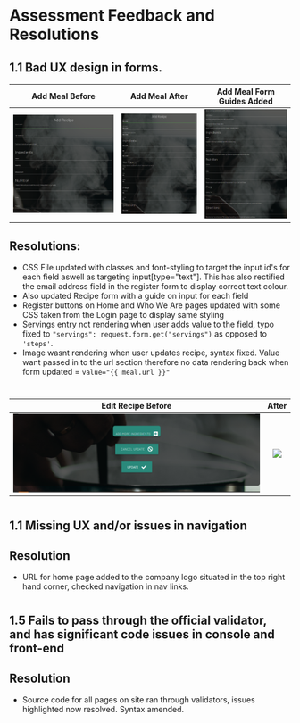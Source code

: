 # Assessment Feedback and Resolutions
## 1.1 Bad UX design in forms.
Add Meal Before  | Add Meal After | Add Meal Form Guides Added |
:---------------: | :---------------: | :---------------: |
![](assessment-images/bad-ux-form.png)  | ![](assessment-images/bad-ux-form-fixed.png) | ![](assessment-images/form-guides.png)

## Resolutions:
* CSS File updated with classes and font-styling to target the input id's for each field aswell as targeting input[type="text"]. This has also rectified the email address field in the register form to display correct text colour.
* Also updated Recipe form with a guide on input for each field
* Register buttons on Home and Who We Are pages updated with some CSS taken from the Login page to display same styling
* Servings entry not rendering when user adds value to the field, typo fixed to ```"servings": request.form.get("servings")``` as opposed to ```'steps'```.
* Image wasnt rendering when user updates recipe, syntax fixed. Value want passed in to the url section therefore no data rendering back when form updated = ```value="{{ meal.url }}"```
#
Edit Recipe Before  | After |
:---------------: | :---------------:
![](assessment-images/button-style-before.png)  | ![](assessment-images/.png) |
#
## 1.1	Missing UX and/or issues in navigation
## Resolution
* URL for home page added to the company logo situated in the top right hand corner, checked navigation in nav links.
#
## 1.5 Fails to pass through the official validator, and has significant code issues in console and front-end
## Resolution
* Source code for all pages on site ran through validators, issues highlighted now resolved. Syntax amended.
#